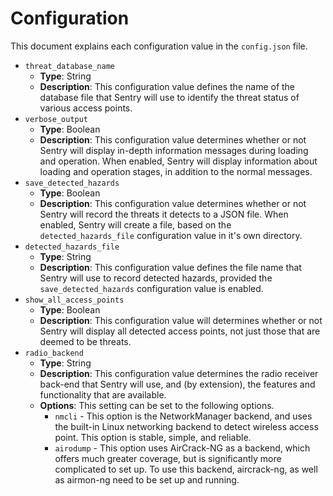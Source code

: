 # Configuration

This document explains each configuration value in the `config.json` file.

- `threat_database_name`
    - **Type**: String
    - **Description**: This configuration value defines the name of the database file that Sentry will use to identify the threat status of various access points.
- `verbose_output`
    - **Type**: Boolean
    - **Description**: This configuration value determines whether or not Sentry will display in-depth information messages during loading and operation. When enabled, Sentry will display information about loading and operation stages, in addition to the normal messages.
- `save_detected_hazards`
    - **Type**: Boolean
    - **Description**: This configuration value determines whether or not Sentry will record the threats it detects to a JSON file. When enabled, Sentry will create a file, based on the `detected_hazards_file` configuration value in it's own directory.
- `detected_hazards_file`
    - **Type**: String
    - **Description**: This configuration value defines the file name that Sentry will use to record detected hazards, provided the `save_detected_hazards` configuration value is enabled.
- `show_all_access_points`
    - **Type**: Boolean
    - **Description**: This configuration value will determines whether or not Sentry will display all detected access points, not just those that are deemed to be threats.
- `radio_backend`
    - **Type**: String
    - **Description**: This configuration value determines the radio receiver back-end that Sentry will use, and (by extension), the features and functionality that are available.
    - **Options**: This setting can be set to the following options.
        - `nmcli` - This option is the NetworkManager backend, and uses the built-in Linux networking backend to detect wireless access point. This option is stable, simple, and reliable.
        - `airodump` - This option uses AirCrack-NG as a backend, which offers much greater coverage, but is significantly more complicated to set up. To use this backend, aircrack-ng, as well as airmon-ng need to be set up and running.
